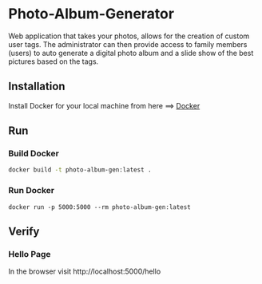 # Photo-Album-Generator
Web application that takes your photos, allows for the creation of custom user tags. The administrator can then provide access to family members (users) to auto generate a digital photo album and a slide show of the best pictures based on the tags.

## Installation
Install Docker for your local machine from here ==> [Docker](https://www.docker.com)

## Run

### Build Docker
```sh
docker build -t photo-album-gen:latest .
```

### Run Docker
```
docker run -p 5000:5000 --rm photo-album-gen:latest
```

## Verify
### Hello Page

In the browser visit http://localhost:5000/hello
